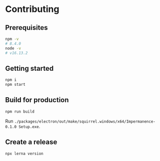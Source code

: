 # Contributing

## Prerequisites

```sh
npm -v
# 8.4.0
node -v
# v16.13.2
```

## Getting started

```sh
npm i
npm start
```

## Build for production

```sh
npm run build
```

Run `./packages/electron/out/make/squirrel.windows/x64/Impermanence-0.1.0 Setup.exe`.

## Create a release

```sh
npx lerna version
```
